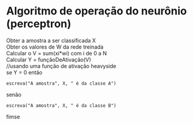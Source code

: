 # Algoritmo de operação do neurônio (perceptron)

Obter a amostra a ser classificada X  
Obter os valores de W da rede treinada  
Calcular o V = sum(xi*wi) com i de 0 a N  
Calcular Y = funçãoDeAtivação(V)  
//usando uma função de ativação heavyside  
se Y = 0 então  

	escreva("A amostra", X, " é da classe A")  
senão  

	escreva("A amostra", X, " é da classe B")  
fimse  

